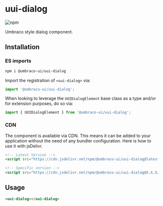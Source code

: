 # uui-dialog

![npm](https://img.shields.io/npm/v/@umbraco-ui/uui-dialog?logoColor=%231B264F)

Umbraco style dialog component.

## Installation

### ES imports

```zsh
npm i @umbraco-ui/uui-dialog
```

Import the registration of `<uui-dialog>` via:

```javascript
import '@umbraco-ui/uui-dialog';
```

When looking to leverage the `UUIDialogElement` base class as a type and/or for extension purposes, do so via:

```javascript
import { UUIDialogElement } from '@umbraco-ui/uui-dialog';
```

### CDN

The component is available via CDN. This means it can be added to your application without the need of any bundler configuration. Here is how to use it with jsDelivr.

```html
<!-- Latest Version -->
<script src="https://cdn.jsdelivr.net/npm/@umbraco-ui/uui-dialog@latest/dist/uui-dialog.min.js"></script>

<!-- Specific version -->
<script src="https://cdn.jsdelivr.net/npm/@umbraco-ui/uui-dialog@X.X.X/dist/uui-dialog.min.js"></script>
```

## Usage

```html
<uui-dialog></uui-dialog>
```
